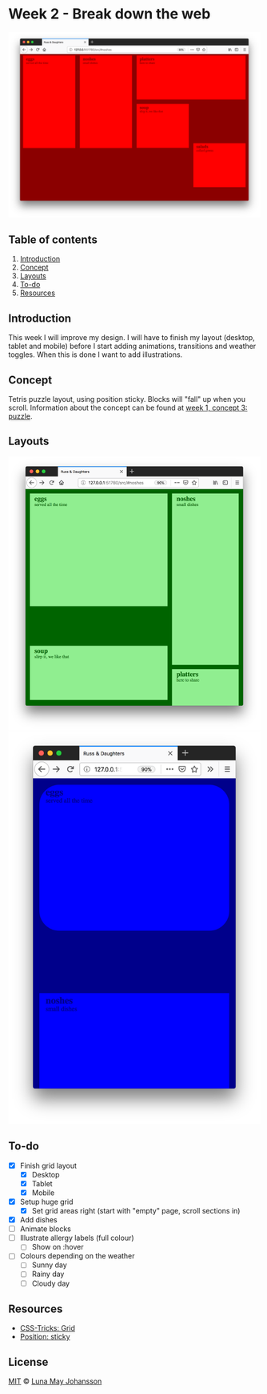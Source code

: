 # Week 2 - Break down the web

![Restaurant menu](/src/img/website-week2.png)

## Table of contents
1. [Introduction](#Introduction)
2. [Concept](#Concept)
3. [Layouts](#Responsive)
5. [To-do](#To-do)
6. [Resources](#Resources)

## Introduction
This week I will improve my design. I will have to finish my layout (desktop, tablet and mobile) before I start adding animations, transitions and weather toggles. When this is done I want to add illustrations.

## Concept
Tetris puzzle layout, using position sticky. Blocks will "fall" up when you scroll.
Information about the concept can be found at [week 1, concept 3: puzzle](https://github.com/maybuzz/css-to-the-rescue-1819/blob/master/week1.md).

## Layouts
![Tablet menu](/src/img/tablet.png)   
![Mobile menu](/src/img/mobile.png)   

## To-do
- [x] Finish grid layout   
  - [x] Desktop   
  - [x] Tablet   
  - [x] Mobile   
- [x] Setup huge grid   
  - [x] Set grid areas right (start with "empty" page, scroll sections in)   
- [x] Add dishes   
- [ ] Animate blocks   
- [ ] Illustrate allergy labels (full colour)   
  - [ ] Show on :hover   
- [ ] Colours depending on the weather   
  - [ ] Sunny day   
  - [ ] Rainy day   
  - [ ] Cloudy day   

## Resources
- [CSS-Tricks: Grid](https://css-tricks.com/snippets/css/complete-guide-grid/)   
- [Position: sticky](https://codepen.io/stephanmax/pen/odyxWE?editors=1100)   


## License
[MIT](LICENSE) © [Luna May Johansson](https://github.com/maybuzz)
